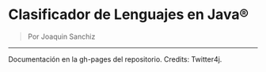 # Clasificador de Lenguajes en Java®
> Por Joaquin Sanchiz
---
Documentación en la gh-pages del repositorio.
Credits: Twitter4j.
